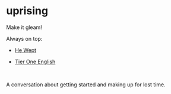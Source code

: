 # uprising

Make it gleam!

Always on top:

- [He Wept](https://he-wept.github.io/1/)

- [Tier One English](https://tier-one-english.github.io/entrada/)

<br>

A conversation about getting started and making up for lost time.

